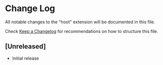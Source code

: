 # Change Log

All notable changes to the "hoot" extension will be documented in this file.

Check [Keep a Changelog](http://keepachangelog.com/) for recommendations on how to structure this file.

## [Unreleased]

- Initial release